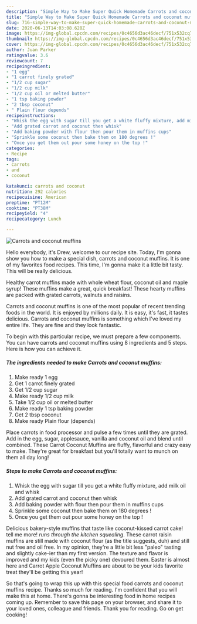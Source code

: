 ```yaml
---
description: "Simple Way to Make Super Quick Homemade Carrots and coconut muffins"
title: "Simple Way to Make Super Quick Homemade Carrots and coconut muffins"
slug: 716-simple-way-to-make-super-quick-homemade-carrots-and-coconut-muffins
date: 2020-06-13T14:03:08.628Z
image: https://img-global.cpcdn.com/recipes/0c4656d3ac46decf/751x532cq70/carrots-and-coconut-muffins-recipe-main-photo.jpg
thumbnail: https://img-global.cpcdn.com/recipes/0c4656d3ac46decf/751x532cq70/carrots-and-coconut-muffins-recipe-main-photo.jpg
cover: https://img-global.cpcdn.com/recipes/0c4656d3ac46decf/751x532cq70/carrots-and-coconut-muffins-recipe-main-photo.jpg
author: Juan Parker
ratingvalue: 3.6
reviewcount: 7
recipeingredient:
- "1 egg"
- "1 carrot finely grated"
- "1/2 cup sugar"
- "1/2 cup milk"
- "1/2 cup oil or melted butter"
- "1 tsp baking powder"
- "2 tbsp coconut"
- " Plain flour depends"
recipeinstructions:
- "Whisk the egg with sugar till you get a white fluffy mixture, add milk oil and whisk"
- "Add grated carrot and coconut then whisk"
- "Add baking powder with flour then pour them in muffins cups"
- "Sprinkle some coconut then bake them on 180 degrees !"
- "Once you get them out pour some honey on the top !"
categories:
- Recipe
tags:
- carrots
- and
- coconut

katakunci: carrots and coconut 
nutrition: 292 calories
recipecuisine: American
preptime: "PT12M"
cooktime: "PT38M"
recipeyield: "4"
recipecategory: Lunch

---
```



![Carrots and coconut muffins](https://img-global.cpcdn.com/recipes/0c4656d3ac46decf/751x532cq70/carrots-and-coconut-muffins-recipe-main-photo.jpg)

Hello everybody, it's Drew, welcome to our recipe site. Today, I'm gonna show you how to make a special dish, carrots and coconut muffins. It is one of my favorites food recipes. This time, I'm gonna make it a little bit tasty. This will be really delicious.

Healthy carrot muffins made with whole wheat flour, coconut oil and maple syrup! These muffins make a great, quick breakfast! These hearty muffins are packed with grated carrots, walnuts and raisins.

Carrots and coconut muffins is one of the most popular of recent trending foods in the world. It is enjoyed by millions daily. It is easy, it's fast, it tastes delicious. Carrots and coconut muffins is something which I've loved my entire life. They are fine and they look fantastic.


To begin with this particular recipe, we must prepare a few components. You can have carrots and coconut muffins using 8 ingredients and 5 steps. Here is how you can achieve it.

<!--inarticleads1-->

##### The ingredients needed to make Carrots and coconut muffins:

1. Make ready 1 egg
1. Get 1 carrot finely grated
1. Get 1/2 cup sugar
1. Make ready 1/2 cup milk
1. Take 1/2 cup oil or melted butter
1. Make ready 1 tsp baking powder
1. Get 2 tbsp coconut
1. Make ready  Plain flour (depends)


Place carrots in food processor and pulse a few times until they are grated. Add in the egg, sugar, applesauce, vanilla and coconut oil and blend until combined. These Carrot Coconut Muffins are fluffy, flavorful and crazy easy to make. They&#39;re great for breakfast but you&#39;ll totally want to munch on them all day long! 

<!--inarticleads2-->

##### Steps to make Carrots and coconut muffins:

1. Whisk the egg with sugar till you get a white fluffy mixture, add milk oil and whisk
1. Add grated carrot and coconut then whisk
1. Add baking powder with flour then pour them in muffins cups
1. Sprinkle some coconut then bake them on 180 degrees !
1. Once you get them out pour some honey on the top !


Delicious bakery-style muffins that taste like coconut-kissed carrot cake! tell me more! *runs through the kitchen squealing*. These carrot raisin muffins are still made with coconut flour (as the title suggests, duh) and still nut free and oil free. In my opinion, they&#39;re a little bit less &#34;paleo&#34; tasting and slightly cake-ier than my first version. The texture and flavor is improved and my kids (even the picky one) devoured them. Easter is almost here and Carrot Apple Coconut Muffins are about to be your kids favorite treat they&#39;ll be getting this year! 

So that's going to wrap this up with this special food carrots and coconut muffins recipe. Thanks so much for reading. I'm confident that you will make this at home. There's gonna be interesting food in home recipes coming up. Remember to save this page on your browser, and share it to your loved ones, colleague and friends. Thank you for reading. Go on get cooking!

